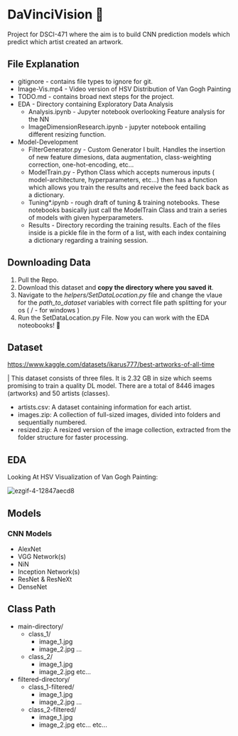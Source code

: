 # DaVinciVision 🎨
Project for DSCI-471 where the aim is to build CNN prediction models which predict which artist created an artwork.

## File Explanation
- gitignore - contains file types to ignore for git.
- Image-Vis.mp4 - Video version of HSV Distribution of Van Gogh Painting
- TODO.md - contains broad next steps for the project.
- EDA - Directory containing Exploratory Data Analysis
    - Analysis.ipynb - Jupyter notebook overlooking Feature analysis for the NN
    - ImageDimensionResearch.ipynb - jupyter notebook entailing different resizing function.
- Model-Development
    - FilterGenerator.py - Custom Generator I built. Handles the insertion of new feature dimesions, data augmentation, class-weighting correction, one-hot-encoding, etc...
    - ModelTrain.py - Python Class which accepts numerous inputs ( model-architecture, hyperparameters, etc...) then has a function which allows you train the results and receive the feed back back as a dictionary. 
    - Tuning*.ipynb - rough draft of tuning & training notebooks. These notebooks basically just call the ModelTrain Class and train a series of models with given hyperparameters.
    - Results - Directory recording the training results. Each of the files inside is a pickle file in the form of a list, with each index containing a dictionary regarding a training session.

## Downloading Data
1. Pull the Repo. 
2. Download this dataset and **copy the directory where you saved it**.
3. Navigate to the *helpers/SetDataLocation.py* file and change the vlaue for the *path_to_dataset* variables with correct file path splitting for your os ( / - for windows )
4. Run the SetDataLocation.py File. Now you can work with the EDA noteobooks! 👏

## Dataset
https://www.kaggle.com/datasets/ikarus777/best-artworks-of-all-time

| This dataset consists of three files. It is 2.32 GB in size which seems promising to train a quality DL model. There are a total of 8446 images (artworks) and 50 artists (classes). 

* artists.csv: A dataset containing information for each artist.
* images.zip: A collection of full-sized images, divided into folders and sequentially numbered.
* resized.zip: A resized version of the image collection, extracted from the folder structure for faster processing.

## EDA
Looking At HSV Visualization of Van Gogh Painting: 

![ezgif-4-12847aecd8](https://github.com/Charles-Gormley/DaVinciVision/assets/76138796/1693e2f9-f992-4fd6-9978-2d9b3ef45a0f)


## Models
### CNN Models 
* AlexNet
* VGG Network(s)
* NiN
* Inception Network(s)
* ResNet & ResNeXt
* DenseNet

## Class Path
- main-directory/
    - class_1/
        - image_1.jpg
        - image_2.jpg
        ...
    - class_2/
        - image_1.jpg
        - image_2.jpg
    etc...
- filtered-directory/
    - class_1-filtered/
        - image_1.jpg
        - image_2.jpg
        ...
    - class_2-filtered/
        - image_1.jpg
        - image_2.jpg
    etc...
etc...
